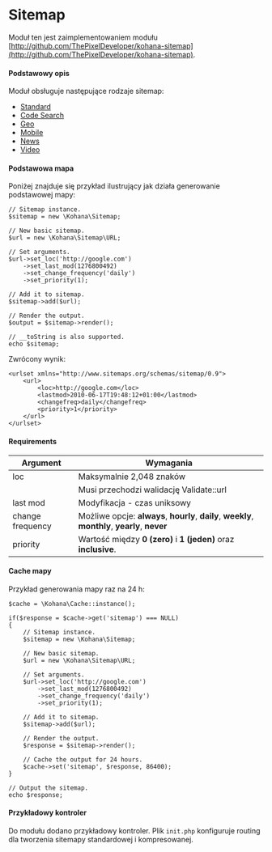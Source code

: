 # Sitemap

Moduł ten jest zaimplementowaniem modułu [http://github.com/ThePixelDeveloper/kohana-sitemap](http://github.com/ThePixelDeveloper/kohana-sitemap).


#### Podstawowy opis

Moduł obsługuje następujące rodzaje sitemap:

- [Standard](http://www.sitemaps.org/protocol.php)
- [Code Search](http://www.google.com/support/webmasters/bin/answer.py?answer=75224)
- [Geo](http://www.google.com/support/webmasters/bin/answer.py?answer=94554)
- [Mobile](http://www.google.com/support/webmasters/bin/answer.py?answer=34648)
- [News](http://www.google.com/support/webmasters/bin/answer.py?hl=en&answer=74288)
- [Video](http://www.google.com/support/webmasters/bin/answer.py?answer=80472)

#### Podstawowa mapa

Poniżej znajduje się przykład ilustrujący jak działa generowanie podstawowej mapy:

	// Sitemap instance.
	$sitemap = new \Kohana\Sitemap;

	// New basic sitemap.
	$url = new \Kohana\Sitemap\URL;

	// Set arguments.
	$url->set_loc('http://google.com')
	    ->set_last_mod(1276800492)
	    ->set_change_frequency('daily')
	    ->set_priority(1);

	// Add it to sitemap.
	$sitemap->add($url);

	// Render the output.
	$output = $sitemap->render();

	// __toString is also supported.
	echo $sitemap;


Zwrócony wynik:

	<urlset xmlns="http://www.sitemaps.org/schemas/sitemap/0.9">
		<url>
			<loc>http://google.com</loc>
			<lastmod>2010-06-17T19:48:12+01:00</lastmod>
			<changefreq>daily</changefreq>
			<priority>1</priority>
		</url>
	</urlset>

#### Requirements

| Argument         | Wymagania                                                                                           |
|------------------|-----------------------------------------------------------------------------------------------------------------|
| loc              | Maksymalnie 2,048 znaków                                                                         |
|                  | Musi przechodzi walidację Validate::url                                                                                         |
| last mod         | Modyfikacja - czas uniksowy                                                                                           |
| change frequency | Możliwe opcje: **always**, **hourly**, **daily**, **weekly**, **monthly**, **yearly**, **never** |
| priority         | Wartość między  **0 (zero)** i **1 (jeden)** oraz **inclusive**.   



#### Cache mapy

Przykład generowania mapy raz na 24 h:

	$cache = \Kohana\Cache::instance();

	if($response = $cache->get('sitemap') === NULL)
	{
		// Sitemap instance.
		$sitemap = new \Kohana\Sitemap;

		// New basic sitemap.
		$url = new \Kohana\Sitemap\URL;

		// Set arguments.
		$url->set_loc('http://google.com')
		    ->set_last_mod(1276800492)
		    ->set_change_frequency('daily')
		    ->set_priority(1);

		// Add it to sitemap.
		$sitemap->add($url);

		// Render the output.
		$response = $sitemap->render();

		// Cache the output for 24 hours.
		$cache->set('sitemap', $response, 86400);
	}

	// Output the sitemap.
	echo $response;

#### Przykładowy kontroler

Do modułu dodano przykładowy kontroler. Plik `init.php` konfiguruje routing dla tworzenia sitemapy standardowej i kompresowanej.
